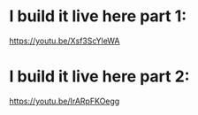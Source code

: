 # I build it live here part 1:
https://youtu.be/Xsf3ScYleWA

# I build it live here part 2:
https://youtu.be/IrARpFKOegg
